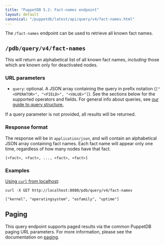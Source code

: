 ```yaml
---
title: "PuppetDB 5.2: Fact-names endpoint"
layout: default
canonical: "/puppetdb/latest/api/query/v4/fact-names.html"
---
```


[curl]: ../curl.html#using-curl-from-localhost-non-sslhttp
[paging]: ./paging.html
[query]: ./query.html

The `/fact-names` endpoint can be used to retrieve all known fact names.

## `/pdb/query/v4/fact-names`

This will return an alphabetical list of all known fact names, *including* those which are
known only for deactivated nodes.

### URL parameters

* `query`: optional. A JSON array containing the query in prefix notation
(`["<OPERATOR>", "<FIELD>", "<VALUE>"]`). See the sections below for the
supported operators and fields. For general info about queries,
see [our guide to query structure.][query]

If a query parameter is not provided, all results will be returned.

### Response format

The response will be in `application/json`, and will contain an alphabetical
JSON array containing fact names. Each fact name will appear only one time,
regardless of how many nodes have that fact.

    [<fact>, <fact>, ..., <fact>, <fact>]

### Examples

[Using `curl` from localhost][curl]:

    curl -X GET http://localhost:8080/pdb/query/v4/fact-names

    ["kernel", "operatingsystem", "osfamily", "uptime"]

## Paging

This query endpoint supports paged results via the common PuppetDB paging
URL parameters. For more information, please see the documentation
on [paging][paging].

